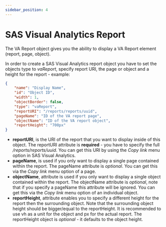 ```yaml
---
sidebar_position: 4
---
```


# SAS Visual Analytics Report

The VA Report object gives you the ability to display a VA Report element (report, page, object).

In order to create a SAS Visual Analytics report object you have to set the objects type to *vaReport*, specify report URI, the page or object and a height for the report - example:
```json
{
    "name": "Display Name",
    "id": "Object ID",
    "width": 1,
    "objectBorder": false,
    "type": "vaReport",
    "reportURI": "/reports/reports/uuid",
    "pageName": "ID of the VA report page",
    "objectName": "ID of the VA report object",
    "reportHeight": "700px"
}
```

- **reportURI**, is the URI of the report that you want to display inside of this object. The reportURI attribute is **required** - you have to specify the full */reports/reports/uuid*. You can get this URI by using the *Copy link* menu option in SAS Visual Analytics.
- **pageName**, is used if you only want to display a single page contained within the report. The pageName attribute is *optional*. You can get this via the *Copy link* menu option of a page.
- **objectName**, attribute is used if you only want to display a single object contained within the report. The objectName attribute is *optional*, note that if you specify a pageName this attribute will be ignored. You can get this via the *Copy link* menu option of an individual object.
- **reportHeight**, attribute enables you to specify a different height for the report then the surrounding object. Note that the surrounding object height should be bigger/equal to the reportHeight. It is recommended to use vh as a unit for the object and px for the actual report. The reportHeight object is *optional* - it defaults to the object height.